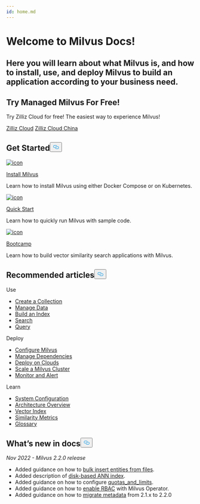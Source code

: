 ```yaml
---
id: home.md
---
```

<div class="doc-h1-wrapper">
<p><h1 class="title">
Welcome to Milvus Docs!
</h1></p>
<p><h2 class="sub-title">
Here you will learn about what Milvus is, and how to install, use, and deploy Milvus to build an application according to your business need.
</h2></p>
</div>
<div class="doc-home-promotion-wrapper">
  <div class="promotion-content">
    <h2 class="promotion-title">Try Managed Milvus For Free!</h2>
    <p class="promotion-desc">Try Zilliz Cloud for free! The easiest way to experience Milvus!</p>
  </div>
  <div class="cta-wrapper">
    <a class="cta-global" href="https://cloud.zilliz.com/signup?utm_source=partner&utm_medium=referral&utm_campaign=2025-02-24_doc_home_milvus.io">Zilliz Cloud</a>
    <a class="cta-cn" href="https://cloud.zilliz.com.cn/signup?utm_source=partner&utm_medium=referral&utm_campaign=2025-02-24_doc_home_milvus.io">Zilliz Cloud China</a>
  </div>
</div>
<h2 id="Get-Started" class="common-anchor-header">Get Started<button data-href="#Get-Started" class="anchor-icon" translate="no">
      <svg translate="no"
        aria-hidden="true"
        focusable="false"
        height="20"
        version="1.1"
        viewBox="0 0 16 16"
        width="16"
      >
        <path
          fill="#0092E4"
          fill-rule="evenodd"
          d="M4 9h1v1H4c-1.5 0-3-1.69-3-3.5S2.55 3 4 3h4c1.45 0 3 1.69 3 3.5 0 1.41-.91 2.72-2 3.25V8.59c.58-.45 1-1.27 1-2.09C10 5.22 8.98 4 8 4H4c-.98 0-2 1.22-2 2.5S3 9 4 9zm9-3h-1v1h1c1 0 2 1.22 2 2.5S13.98 12 13 12H9c-.98 0-2-1.22-2-2.5 0-.83.42-1.64 1-2.09V6.25c-1.09.53-2 1.84-2 3.25C6 11.31 7.55 13 9 13h4c1.45 0 3-1.69 3-3.5S14.5 6 13 6z"
        ></path>
      </svg>
    </button></h2><div class="card-wrapper">
<div class="start_card_container">
  <a href="/docs/install_standalone-docker.md">
    <img translate="no"  src="/docs/v2.2.x/assets/home_install.svg" alt="icon" />
    <p class="link-btn">Install Milvus <i class="fas fa-chevron-right"></i></p>
  </a>
  <p>Learn how to install Milvus using either Docker Compose or on Kubernetes.</p>
</div>
<div class="start_card_container">
  <a href="/docs/example_code.md">
    <img translate="no"  src="/docs/v2.2.x/assets/home_quick_start.svg" alt="icon" />
    <p class="link-btn">Quick Start <i class="fas fa-chevron-right"></i></p>
  </a>
  <p>Learn how to quickly run Milvus with sample code.</p>
</div>
<div class="start_card_container">
  <a href="/bootcamp">
    <img translate="no"  src="/docs/v2.2.x/assets/home_bootcamp.svg" alt="icon" />
    <p class="link-btn">Bootcamp <i class="fas fa-chevron-right"></i></p>
  </a>
  <p>
  Learn how to build vector similarity search applications with Milvus.
  </p>
</div>
</div>
<h2 id="Recommended-articles" class="common-anchor-header">Recommended articles<button data-href="#Recommended-articles" class="anchor-icon" translate="no">
      <svg translate="no"
        aria-hidden="true"
        focusable="false"
        height="20"
        version="1.1"
        viewBox="0 0 16 16"
        width="16"
      >
        <path
          fill="#0092E4"
          fill-rule="evenodd"
          d="M4 9h1v1H4c-1.5 0-3-1.69-3-3.5S2.55 3 4 3h4c1.45 0 3 1.69 3 3.5 0 1.41-.91 2.72-2 3.25V8.59c.58-.45 1-1.27 1-2.09C10 5.22 8.98 4 8 4H4c-.98 0-2 1.22-2 2.5S3 9 4 9zm9-3h-1v1h1c1 0 2 1.22 2 2.5S13.98 12 13 12H9c-.98 0-2-1.22-2-2.5 0-.83.42-1.64 1-2.09V6.25c-1.09.53-2 1.84-2 3.25C6 11.31 7.55 13 9 13h4c1.45 0 3-1.69 3-3.5S14.5 6 13 6z"
        ></path>
      </svg>
    </button></h2><div class="doc-home-recommend-section">
<div class="recomment-item">
  <p>Use</p>
<ul>
<li><a href="/docs/create_collection.md">Create a Collection</a></li>
<li><a href="/docs/insert_data.md">Manage Data</a></li>
<li><a href="/docs/build_index.md">Build an Index</a></li>
<li><a href="/docs/search.md">Search</a></li>
<li><a href="/docs/query.md">Query</a></li>
</ul>
</div>
<div class="recomment-item">
  <p>Deploy</p>
<ul>
<li><a href="/docs/configure-docker.md">Configure Milvus</a></li>
<li><a href="/docs/deploy_s3.md">Manage Dependencies</a></li>
<li><a href="/docs/aws.md">Deploy on Clouds</a></li>
<li><a href="/docs/scaleout.md">Scale a Milvus Cluster</a></li>
<li><a href="/docs/monitor_overview.md">Monitor and Alert</a></li>
</ul>
</div>
<div class="recomment-item">
  <p>Learn</p>
<ul>
<li><a href="/docs/system_configuration.md">System Configuration</a></li>
<li><a href="/docs/architecture_overview.md">Architecture Overview</a></li>
<li><a href="/docs/index.md">Vector Index</a></li>
<li><a href="/docs/metric.md">Similarity Metrics</a></li>
<li><a href="/docs/glossary.md">Glossary</a></li>
</ul>
</div>
</div>
<div class="doc-home-what-is-new">
<h2 id="Whats-new-in-docs" class="common-anchor-header">What’s new in docs<button data-href="#Whats-new-in-docs" class="anchor-icon" translate="no">
      <svg translate="no"
        aria-hidden="true"
        focusable="false"
        height="20"
        version="1.1"
        viewBox="0 0 16 16"
        width="16"
      >
        <path
          fill="#0092E4"
          fill-rule="evenodd"
          d="M4 9h1v1H4c-1.5 0-3-1.69-3-3.5S2.55 3 4 3h4c1.45 0 3 1.69 3 3.5 0 1.41-.91 2.72-2 3.25V8.59c.58-.45 1-1.27 1-2.09C10 5.22 8.98 4 8 4H4c-.98 0-2 1.22-2 2.5S3 9 4 9zm9-3h-1v1h1c1 0 2 1.22 2 2.5S13.98 12 13 12H9c-.98 0-2-1.22-2-2.5 0-.83.42-1.64 1-2.09V6.25c-1.09.53-2 1.84-2 3.25C6 11.31 7.55 13 9 13h4c1.45 0 3-1.69 3-3.5S14.5 6 13 6z"
        ></path>
      </svg>
    </button></h2><p><em>Nov 2022 - Milvus 2.2.0 release</em></p>
<ul>
<li>Added guidance on how to <a href="/docs/bulk_insert.md">bulk insert entities from files</a>.</li>
<li>Added description of <a href="/docs/disk_index.md">disk-based ANN index</a>.</li>
<li>Added guidance on how to configure <a href="/docs/configure_quota_limits.md">quotas_and_limits</a>.</li>
<li>Added guidance on how to <a href="/docs/rbac.md">enable RBAC</a> with Milvus Operator.</li>
<li>Added guidance on how to <a href="/docs/upgrade_milvus_cluster-helm.md">migrate metadata</a> from 2.1.x to 2.2.0</li>
</ul>
</div>
